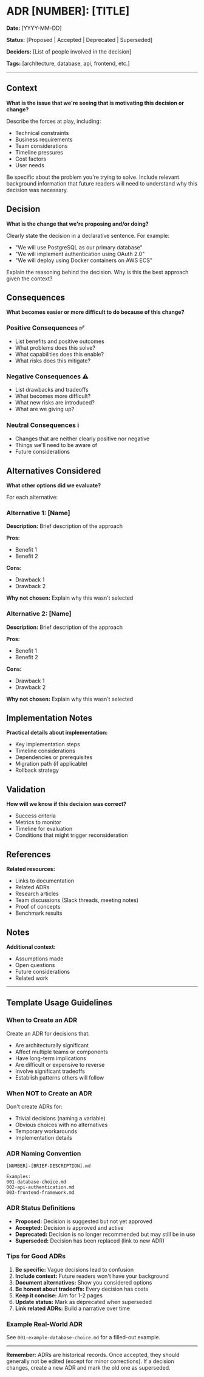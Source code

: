 # ADR [NUMBER]: [TITLE]

**Date:** [YYYY-MM-DD]

**Status:** [Proposed | Accepted | Deprecated | Superseded]

**Deciders:** [List of people involved in the decision]

**Tags:** [architecture, database, api, frontend, etc.]

---

## Context

**What is the issue that we're seeing that is motivating this decision or change?**

Describe the forces at play, including:
- Technical constraints
- Business requirements
- Team considerations
- Timeline pressures
- Cost factors
- User needs

Be specific about the problem you're trying to solve. Include relevant background information that future readers will need to understand why this decision was necessary.

## Decision

**What is the change that we're proposing and/or doing?**

Clearly state the decision in a declarative sentence. For example:
- "We will use PostgreSQL as our primary database"
- "We will implement authentication using OAuth 2.0"
- "We will deploy using Docker containers on AWS ECS"

Explain the reasoning behind the decision. Why is this the best approach given the context?

## Consequences

**What becomes easier or more difficult to do because of this change?**

### Positive Consequences ✅
- List benefits and positive outcomes
- What problems does this solve?
- What capabilities does this enable?
- What risks does this mitigate?

### Negative Consequences ⚠️
- List drawbacks and tradeoffs
- What becomes more difficult?
- What new risks are introduced?
- What are we giving up?

### Neutral Consequences ℹ️
- Changes that are neither clearly positive nor negative
- Things we'll need to be aware of
- Future considerations

## Alternatives Considered

**What other options did we evaluate?**

For each alternative:

### Alternative 1: [Name]

**Description:** Brief description of the approach

**Pros:**
- Benefit 1
- Benefit 2

**Cons:**
- Drawback 1
- Drawback 2

**Why not chosen:** Explain why this wasn't selected

### Alternative 2: [Name]

**Description:** Brief description of the approach

**Pros:**
- Benefit 1
- Benefit 2

**Cons:**
- Drawback 1
- Drawback 2

**Why not chosen:** Explain why this wasn't selected

## Implementation Notes

**Practical details about implementation:**

- Key implementation steps
- Timeline considerations
- Dependencies or prerequisites
- Migration path (if applicable)
- Rollback strategy

## Validation

**How will we know if this decision was correct?**

- Success criteria
- Metrics to monitor
- Timeline for evaluation
- Conditions that might trigger reconsideration

## References

**Related resources:**

- Links to documentation
- Related ADRs
- Research articles
- Team discussions (Slack threads, meeting notes)
- Proof of concepts
- Benchmark results

## Notes

**Additional context:**

- Assumptions made
- Open questions
- Future considerations
- Related work

---

## Template Usage Guidelines

### When to Create an ADR

Create an ADR for decisions that:
- Are architecturally significant
- Affect multiple teams or components
- Have long-term implications
- Are difficult or expensive to reverse
- Involve significant tradeoffs
- Establish patterns others will follow

### When NOT to Create an ADR

Don't create ADRs for:
- Trivial decisions (naming a variable)
- Obvious choices with no alternatives
- Temporary workarounds
- Implementation details

### ADR Naming Convention

```
[NUMBER]-[BRIEF-DESCRIPTION].md

Examples:
001-database-choice.md
002-api-authentication.md
003-frontend-framework.md
```

### ADR Status Definitions

- **Proposed:** Decision is suggested but not yet approved
- **Accepted:** Decision is approved and active
- **Deprecated:** Decision is no longer recommended but may still be in use
- **Superseded:** Decision has been replaced (link to new ADR)

### Tips for Good ADRs

1. **Be specific:** Vague decisions lead to confusion
2. **Include context:** Future readers won't have your background
3. **Document alternatives:** Show you considered options
4. **Be honest about tradeoffs:** Every decision has costs
5. **Keep it concise:** Aim for 1-2 pages
6. **Update status:** Mark as deprecated when superseded
7. **Link related ADRs:** Build a narrative over time

### Example Real-World ADR

See `001-example-database-choice.md` for a filled-out example.

---

**Remember:** ADRs are historical records. Once accepted, they should generally not be edited (except for minor corrections). If a decision changes, create a new ADR and mark the old one as superseded.
